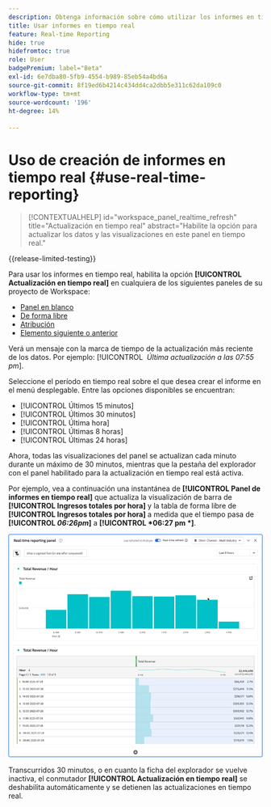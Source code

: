 ```yaml
---
description: Obtenga información sobre cómo utilizar los informes en tiempo real en Analysis Workspace.
title: Usar informes en tiempo real
feature: Real-time Reporting
hide: true
hidefromtoc: true
role: User
badgePremium: label="Beta"
exl-id: 6e7dba80-5fb9-4554-b989-85eb54a4bd6a
source-git-commit: 8f19ed6b4214c434dd4ca2dbb5e311c62da109c0
workflow-type: tm+mt
source-wordcount: '196'
ht-degree: 14%

---
```


# Uso de creación de informes en tiempo real {#use-real-time-reporting}

>[!CONTEXTUALHELP]
>id="workspace_panel_realtime_refresh"
>title="Actualización en tiempo real"
>abstract="Habilite la opción para actualizar los datos y las visualizaciones en este panel en tiempo real."

{{release-limited-testing}}

Para usar los informes en tiempo real, habilita la opción **[!UICONTROL Actualización en tiempo real]** en cualquiera de los siguientes paneles de su proyecto de Workspace:

* [Panel en blanco](/help/analysis-workspace/c-panels/blank-panel.md)
* [De forma libre](/help/analysis-workspace/c-panels/freeform-panel.md)
* [Atribución](/help/analysis-workspace/c-panels/attribution.md)
* [Elemento siguiente o anterior](/help/analysis-workspace/c-panels/next-previous.md)

Verá un mensaje con la marca de tiempo de la actualización más reciente de los datos. Por ejemplo: [!UICONTROL &#x200B; *Última actualización a las 07:55 pm*].

Seleccione el período en tiempo real sobre el que desea crear el informe en el menú desplegable. Entre las opciones disponibles se encuentran:

* [!UICONTROL Últimos 15 minutos]
* [!UICONTROL Últimos 30 minutos]
* [!UICONTROL Última hora]
* [!UICONTROL Últimas 8 horas]
* [!UICONTROL Últimas 24 horas]

Ahora, todas las visualizaciones del panel se actualizan cada minuto durante un máximo de 30 minutos, mientras que la pestaña del explorador con el panel habilitado para la actualización en tiempo real está activa.

Por ejemplo, vea a continuación una instantánea de **[!UICONTROL Panel de informes en tiempo real]** que actualiza la visualización de barra de **[!UICONTROL Ingresos totales por hora]** y la tabla de forma libre de **[!UICONTROL Ingresos totales por hora]** a medida que el tiempo pasa de **[!UICONTROL *06:26pm*]** a **[!UICONTROL *06:27 pm *]**.

![Actualización en tiempo real](assets/real-time-refresh.gif)

Transcurridos 30 minutos, o en cuanto la ficha del explorador se vuelve inactiva, el conmutador **[!UICONTROL Actualización en tiempo real]** se deshabilita automáticamente y se detienen las actualizaciones en tiempo real.
